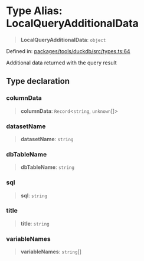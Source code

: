 # Type Alias: LocalQueryAdditionalData

> **LocalQueryAdditionalData**: `object`

Defined in: [packages/tools/duckdb/src/types.ts:64](https://github.com/GeoDaCenter/openassistant/blob/bf312b357cb340f1f76fa8b62441fb39bcbce0ce/packages/tools/duckdb/src/types.ts#L64)

Additional data returned with the query result

## Type declaration

### columnData

> **columnData**: `Record`\<`string`, `unknown`[]\>

### datasetName

> **datasetName**: `string`

### dbTableName

> **dbTableName**: `string`

### sql

> **sql**: `string`

### title

> **title**: `string`

### variableNames

> **variableNames**: `string`[]
